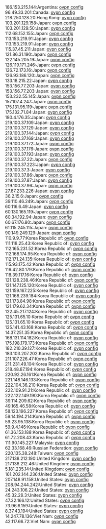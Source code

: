 186.153.215.144:Argentina: [ovpn config](vpn/186_153_215_144.ovpn)  
96.49.33.201:Canada: [ovpn config](vpn/96_49_33_201.ovpn)  
218.250.128.20:Hong Kong: [ovpn config](vpn/218_250_128_20.ovpn)  
103.201.129.158:Japan: [ovpn config](vpn/103_201_129_158.ovpn)  
103.201.129.50:Japan: [ovpn config](vpn/103_201_129_50.ovpn)  
112.68.152.155:Japan: [ovpn config](vpn/112_68_152_155.ovpn)  
113.153.219.91:Japan: [ovpn config](vpn/113_153_219_91.ovpn)  
113.153.219.91:Japan: [ovpn config](vpn/113_153_219_91.ovpn)  
115.37.45.211:Japan: [ovpn config](vpn/115_37_45_211.ovpn)  
121.86.31.190:Japan: [ovpn config](vpn/121_86_31_190.ovpn)  
122.145.205.19:Japan: [ovpn config](vpn/122_145_205_19.ovpn)  
126.119.171.246:Japan: [ovpn config](vpn/126_119_171_246.ovpn)  
126.72.173.16:Japan: [ovpn config](vpn/126_72_173_16.ovpn)  
126.93.186.120:Japan: [ovpn config](vpn/126_93_186_120.ovpn)  
133.18.215.22:Japan: [ovpn config](vpn/133_18_215_22.ovpn)  
153.156.77.203:Japan: [ovpn config](vpn/153_156_77_203.ovpn)  
153.156.77.203:Japan: [ovpn config](vpn/153_156_77_203.ovpn)  
153.232.55.145:Japan: [ovpn config](vpn/153_232_55_145.ovpn)  
157.107.4.247:Japan: [ovpn config](vpn/157_107_4_247.ovpn)  
175.131.95.119:Japan: [ovpn config](vpn/175_131_95_119.ovpn)  
175.132.71.84:Japan: [ovpn config](vpn/175_132_71_84.ovpn)  
180.4.176.35:Japan: [ovpn config](vpn/180_4_176_35.ovpn)  
219.100.37.109:Japan: [ovpn config](vpn/219_100_37_109.ovpn)  
219.100.37.129:Japan: [ovpn config](vpn/219_100_37_129.ovpn)  
219.100.37.144:Japan: [ovpn config](vpn/219_100_37_144.ovpn)  
219.100.37.169:Japan: [ovpn config](vpn/219_100_37_169.ovpn)  
219.100.37.172:Japan: [ovpn config](vpn/219_100_37_172.ovpn)  
219.100.37.176:Japan: [ovpn config](vpn/219_100_37_176.ovpn)  
219.100.37.193:Japan: [ovpn config](vpn/219_100_37_193.ovpn)  
219.100.37.22:Japan: [ovpn config](vpn/219_100_37_22.ovpn)  
219.100.37.223:Japan: [ovpn config](vpn/219_100_37_223.ovpn)  
219.100.37.3:Japan: [ovpn config](vpn/219_100_37_3.ovpn)  
219.100.37.86:Japan: [ovpn config](vpn/219_100_37_86.ovpn)  
219.100.37.87:Japan: [ovpn config](vpn/219_100_37_87.ovpn)  
219.100.37.96:Japan: [ovpn config](vpn/219_100_37_96.ovpn)  
27.87.233.226:Japan: [ovpn config](vpn/27_87_233_226.ovpn)  
36.2.15.6:Japan: [ovpn config](vpn/36_2_15_6.ovpn)  
39.110.46.249:Japan: [ovpn config](vpn/39_110_46_249.ovpn)  
60.116.6.49:Japan: [ovpn config](vpn/60_116_6_49.ovpn)  
60.130.165.119:Japan: [ovpn config](vpn/60_130_165_119.ovpn)  
60.34.192.94:Japan: [ovpn config](vpn/60_34_192_94.ovpn)  
60.67.176.80:Japan: [ovpn config](vpn/60_67_176_80.ovpn)  
61.115.245.115:Japan: [ovpn config](vpn/61_115_245_115.ovpn)  
90.149.249.129:Japan: [ovpn config](vpn/90_149_249_129.ovpn)  
110.9.9.77:Korea Republic of: [ovpn config](vpn/110_9_9_77.ovpn)  
111.118.25.43:Korea Republic of: [ovpn config](vpn/111_118_25_43.ovpn)  
112.165.231.52:Korea Republic of: [ovpn config](vpn/112_165_231_52.ovpn)  
112.168.174.95:Korea Republic of: [ovpn config](vpn/112_168_174_95.ovpn)  
112.171.24.135:Korea Republic of: [ovpn config](vpn/112_171_24_135.ovpn)  
115.93.175.42:Korea Republic of: [ovpn config](vpn/115_93_175_42.ovpn)  
116.42.80.179:Korea Republic of: [ovpn config](vpn/116_42_80_179.ovpn)  
118.39.117.16:Korea Republic of: [ovpn config](vpn/118_39_117_16.ovpn)  
121.128.238.46:Korea Republic of: [ovpn config](vpn/121_128_238_46.ovpn)  
121.147.125.120:Korea Republic of: [ovpn config](vpn/121_147_125_120.ovpn)  
121.159.167.225:Korea Republic of: [ovpn config](vpn/121_159_167_225.ovpn)  
121.168.239.184:Korea Republic of: [ovpn config](vpn/121_168_239_184.ovpn)  
121.173.84.98:Korea Republic of: [ovpn config](vpn/121_173_84_98.ovpn)  
121.179.62.34:Korea Republic of: [ovpn config](vpn/121_179_62_34.ovpn)  
122.45.217.124:Korea Republic of: [ovpn config](vpn/122_45_217_124.ovpn)  
125.131.65.10:Korea Republic of: [ovpn config](vpn/125_131_65_10.ovpn)  
125.131.65.10:Korea Republic of: [ovpn config](vpn/125_131_65_10.ovpn)  
125.141.43.168:Korea Republic of: [ovpn config](vpn/125_141_43_168.ovpn)  
14.37.251.35:Korea Republic of: [ovpn config](vpn/14_37_251_35.ovpn)  
168.131.114.182:Korea Republic of: [ovpn config](vpn/168_131_114_182.ovpn)  
175.198.179.173:Korea Republic of: [ovpn config](vpn/175_198_179_173.ovpn)  
182.210.39.127:Korea Republic of: [ovpn config](vpn/182_210_39_127.ovpn)  
183.103.207.202:Korea Republic of: [ovpn config](vpn/183_103_207_202.ovpn)  
211.107.226.47:Korea Republic of: [ovpn config](vpn/211_107_226_47.ovpn)  
211.231.49.104:Korea Republic of: [ovpn config](vpn/211_231_49_104.ovpn)  
218.48.87.194:Korea Republic of: [ovpn config](vpn/218_48_87_194.ovpn)  
220.92.26.161:Korea Republic of: [ovpn config](vpn/220_92_26_161.ovpn)  
221.148.146.133:Korea Republic of: [ovpn config](vpn/221_148_146_133.ovpn)  
222.104.36.210:Korea Republic of: [ovpn config](vpn/222_104_36_210.ovpn)  
222.109.91.21:Korea Republic of: [ovpn config](vpn/222_109_91_21.ovpn)  
222.122.149.190:Korea Republic of: [ovpn config](vpn/222_122_149_190.ovpn)  
39.114.209.62:Korea Republic of: [ovpn config](vpn/39_114_209_62.ovpn)  
49.165.46.58:Korea Republic of: [ovpn config](vpn/49_165_46_58.ovpn)  
58.123.196.227:Korea Republic of: [ovpn config](vpn/58_123_196_227.ovpn)  
59.14.194.214:Korea Republic of: [ovpn config](vpn/59_14_194_214.ovpn)  
59.23.95.138:Korea Republic of: [ovpn config](vpn/59_23_95_138.ovpn)  
59.9.4.146:Korea Republic of: [ovpn config](vpn/59_9_4_146.ovpn)  
61.36.153.188:Korea Republic of: [ovpn config](vpn/61_36_153_188.ovpn)  
61.72.208.43:Korea Republic of: [ovpn config](vpn/61_72_208_43.ovpn)  
111.90.145.227:Malaysia: [ovpn config](vpn/111_90_145_227.ovpn)  
62.33.168.46:Russian Federation: [ovpn config](vpn/62_33_168_46.ovpn)  
220.135.38.248:Taiwan: [ovpn config](vpn/220_135_38_248.ovpn)  
217.138.212.190:United Kingdom: [ovpn config](vpn/217_138_212_190.ovpn)  
217.138.212.46:United Kingdom: [ovpn config](vpn/217_138_212_46.ovpn)  
5.181.235.14:United Kingdom: [ovpn config](vpn/5_181_235_14.ovpn)  
161.202.144.236:United States: [ovpn config](vpn/161_202_144_236.ovpn)  
207.148.91.158:United States: [ovpn config](vpn/207_148_91_158.ovpn)  
208.94.244.242:United States: [ovpn config](vpn/208_94_244_242.ovpn)  
24.243.106.22:United States: [ovpn config](vpn/24_243_106_22.ovpn)  
45.32.29.3:United States: [ovpn config](vpn/45_32_29_3.ovpn)  
47.32.166.12:United States: [ovpn config](vpn/47_32_166_12.ovpn)  
73.96.6.159:United States: [ovpn config](vpn/73_96_6_159.ovpn)  
8.37.43.194:United States: [ovpn config](vpn/8_37_43_194.ovpn)  
14.247.78.136:Viet Nam: [ovpn config](vpn/14_247_78_136.ovpn)  
42.117.66.72:Viet Nam: [ovpn config](vpn/42_117_66_72.ovpn)  
